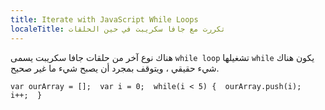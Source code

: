 ```yaml
---
title: Iterate with JavaScript While Loops
localeTitle: تكررت مع جافا سكريبت في حين الحلقات
---
```

هناك نوع آخر من حلقات جافا سكريبت يسمى `while loop` تشغيلها `while` يكون هناك شيء حقيقي ، ويتوقف بمجرد أن يصبح شيء ما غير صحيح.

 `var ourArray = []; 
 var i = 0; 
 while(i < 5) { 
  ourArray.push(i); 
  i++; 
 } 
`